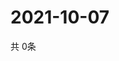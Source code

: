 # 2021-10-07
  共 0条

  <!-- BEGIN -->
  <!-- 最后更新时间Thu Oct 07 2021 21:02:35 GMT+0000 (Coordinated Universal Time) -->
  
  <!-- END -->
  
  